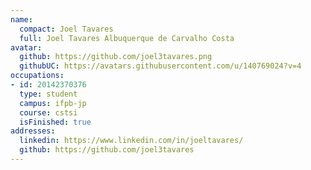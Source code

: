 ```yaml
---
name:
  compact: Joel Tavares
  full: Joel Tavares Albuquerque de Carvalho Costa
avatar:
  github: https://github.com/joel3tavares.png
  githubUC: https://avatars.githubusercontent.com/u/140769024?v=4
occupations:
- id: 20142370376
  type: student
  campus: ifpb-jp
  course: cstsi
  isFinished: true
addresses:
  linkedin: https://www.linkedin.com/in/joeltavares/
  github: https://github.com/joel3tavares
---
```

